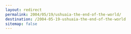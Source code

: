 ```yaml
---
layout: redirect
permalink: 2004/05/19/ushuaia-the-end-of-the-world/
destination: /2004-05-19-ushuaia-the-end-of-the-world
sitemap: false
---
```

